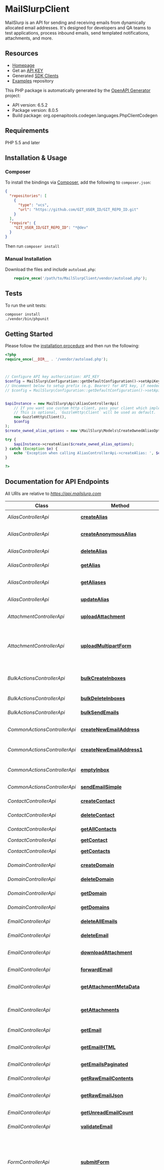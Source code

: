 # MailSlurpClient

MailSlurp is an API for sending and receiving emails from dynamically allocated email addresses. It's designed for developers and QA teams to test applications, process inbound emails, send templated notifications, attachments, and more. 

## Resources
- [Homepage](https://www.mailslurp.com)
- Get an [API KEY](https://app.mailslurp.com/sign-up/)
- Generated [SDK Clients](https://www.mailslurp.com/docs/)
- [Examples](https://github.com/mailslurp/examples) repository


This PHP package is automatically generated by the [OpenAPI Generator](https://openapi-generator.tech) project:

- API version: 6.5.2
- Package version: 8.0.5
- Build package: org.openapitools.codegen.languages.PhpClientCodegen

## Requirements

PHP 5.5 and later

## Installation & Usage

### Composer

To install the bindings via [Composer](http://getcomposer.org/), add the following to `composer.json`:

```json
{
  "repositories": [
    {
      "type": "vcs",
      "url": "https://github.com/GIT_USER_ID/GIT_REPO_ID.git"
    }
  ],
  "require": {
    "GIT_USER_ID/GIT_REPO_ID": "*@dev"
  }
}
```

Then run `composer install`

### Manual Installation

Download the files and include `autoload.php`:

```php
    require_once('/path/to/MailSlurpClient/vendor/autoload.php');
```

## Tests

To run the unit tests:

```bash
composer install
./vendor/bin/phpunit
```

## Getting Started

Please follow the [installation procedure](#installation--usage) and then run the following:

```php
<?php
require_once(__DIR__ . '/vendor/autoload.php');



// Configure API key authorization: API_KEY
$config = MailSlurp\Configuration::getDefaultConfiguration()->setApiKey('x-api-key', 'YOUR_API_KEY');
// Uncomment below to setup prefix (e.g. Bearer) for API key, if needed
// $config = MailSlurp\Configuration::getDefaultConfiguration()->setApiKeyPrefix('x-api-key', 'Bearer');


$apiInstance = new MailSlurp\Api\AliasControllerApi(
    // If you want use custom http client, pass your client which implements `GuzzleHttp\ClientInterface`.
    // This is optional, `GuzzleHttp\Client` will be used as default.
    new GuzzleHttp\Client(),
    $config
);
$create_owned_alias_options = new \MailSlurp\Models\CreateOwnedAliasOptions(); // \MailSlurp\Models\CreateOwnedAliasOptions | createOwnedAliasOptions

try {
    $apiInstance->createAlias($create_owned_alias_options);
} catch (Exception $e) {
    echo 'Exception when calling AliasControllerApi->createAlias: ', $e->getMessage(), PHP_EOL;
}

?>
```

## Documentation for API Endpoints

All URIs are relative to *https://api.mailslurp.com*

Class | Method | HTTP request | Description
------------ | ------------- | ------------- | -------------
*AliasControllerApi* | [**createAlias**](docs/Api/AliasControllerApi.md#createalias) | **POST** /aliases | Create an email alias
*AliasControllerApi* | [**createAnonymousAlias**](docs/Api/AliasControllerApi.md#createanonymousalias) | **POST** /aliases/anonymous | Create an anonymous email alias
*AliasControllerApi* | [**deleteAlias**](docs/Api/AliasControllerApi.md#deletealias) | **DELETE** /aliases/{aliasId} | Delete an owned alias
*AliasControllerApi* | [**getAlias**](docs/Api/AliasControllerApi.md#getalias) | **GET** /aliases/{aliasId} | Get an email alias
*AliasControllerApi* | [**getAliases**](docs/Api/AliasControllerApi.md#getaliases) | **GET** /aliases | Get all email aliases
*AliasControllerApi* | [**updateAlias**](docs/Api/AliasControllerApi.md#updatealias) | **PUT** /aliases/{aliasId} | Update an owned alias
*AttachmentControllerApi* | [**uploadAttachment**](docs/Api/AttachmentControllerApi.md#uploadattachment) | **POST** /attachments | Upload an attachment for sending
*AttachmentControllerApi* | [**uploadMultipartForm**](docs/Api/AttachmentControllerApi.md#uploadmultipartform) | **POST** /attachments/multipart | Upload an attachment for sending using Multipart Form
*BulkActionsControllerApi* | [**bulkCreateInboxes**](docs/Api/BulkActionsControllerApi.md#bulkcreateinboxes) | **POST** /bulk/inboxes | Bulk create Inboxes (email addresses)
*BulkActionsControllerApi* | [**bulkDeleteInboxes**](docs/Api/BulkActionsControllerApi.md#bulkdeleteinboxes) | **DELETE** /bulk/inboxes | Bulk Delete Inboxes
*BulkActionsControllerApi* | [**bulkSendEmails**](docs/Api/BulkActionsControllerApi.md#bulksendemails) | **POST** /bulk/send | Bulk Send Emails
*CommonActionsControllerApi* | [**createNewEmailAddress**](docs/Api/CommonActionsControllerApi.md#createnewemailaddress) | **POST** /createInbox | Create new random inbox
*CommonActionsControllerApi* | [**createNewEmailAddress1**](docs/Api/CommonActionsControllerApi.md#createnewemailaddress1) | **POST** /newEmailAddress | Create new random inbox
*CommonActionsControllerApi* | [**emptyInbox**](docs/Api/CommonActionsControllerApi.md#emptyinbox) | **DELETE** /emptyInbox | Delete all emails in an inbox
*CommonActionsControllerApi* | [**sendEmailSimple**](docs/Api/CommonActionsControllerApi.md#sendemailsimple) | **POST** /sendEmail | Send an email
*ContactControllerApi* | [**createContact**](docs/Api/ContactControllerApi.md#createcontact) | **POST** /contacts | Create a contact
*ContactControllerApi* | [**deleteContact**](docs/Api/ContactControllerApi.md#deletecontact) | **DELETE** /contacts/{contactId} | Delete contact
*ContactControllerApi* | [**getAllContacts**](docs/Api/ContactControllerApi.md#getallcontacts) | **GET** /contacts/paginated | Get all contacts
*ContactControllerApi* | [**getContact**](docs/Api/ContactControllerApi.md#getcontact) | **GET** /contacts/{contactId} | Get contact
*ContactControllerApi* | [**getContacts**](docs/Api/ContactControllerApi.md#getcontacts) | **GET** /contacts | Get all contacts
*DomainControllerApi* | [**createDomain**](docs/Api/DomainControllerApi.md#createdomain) | **POST** /domains | Create Domain
*DomainControllerApi* | [**deleteDomain**](docs/Api/DomainControllerApi.md#deletedomain) | **DELETE** /domains/{id} | Delete a domain
*DomainControllerApi* | [**getDomain**](docs/Api/DomainControllerApi.md#getdomain) | **GET** /domains/{id} | Get a domain
*DomainControllerApi* | [**getDomains**](docs/Api/DomainControllerApi.md#getdomains) | **GET** /domains | Get domains
*EmailControllerApi* | [**deleteAllEmails**](docs/Api/EmailControllerApi.md#deleteallemails) | **DELETE** /emails | Delete all emails
*EmailControllerApi* | [**deleteEmail**](docs/Api/EmailControllerApi.md#deleteemail) | **DELETE** /emails/{emailId} | Delete an email
*EmailControllerApi* | [**downloadAttachment**](docs/Api/EmailControllerApi.md#downloadattachment) | **GET** /emails/{emailId}/attachments/{attachmentId} | Get email attachment bytes
*EmailControllerApi* | [**forwardEmail**](docs/Api/EmailControllerApi.md#forwardemail) | **POST** /emails/{emailId}/forward | Forward email
*EmailControllerApi* | [**getAttachmentMetaData**](docs/Api/EmailControllerApi.md#getattachmentmetadata) | **GET** /emails/{emailId}/attachments/{attachmentId}/metadata | Get email attachment metadata
*EmailControllerApi* | [**getAttachments**](docs/Api/EmailControllerApi.md#getattachments) | **GET** /emails/{emailId}/attachments | Get all email attachment metadata
*EmailControllerApi* | [**getEmail**](docs/Api/EmailControllerApi.md#getemail) | **GET** /emails/{emailId} | Get email content
*EmailControllerApi* | [**getEmailHTML**](docs/Api/EmailControllerApi.md#getemailhtml) | **GET** /emails/{emailId}/html | Get email content as HTML
*EmailControllerApi* | [**getEmailsPaginated**](docs/Api/EmailControllerApi.md#getemailspaginated) | **GET** /emails | Get all emails
*EmailControllerApi* | [**getRawEmailContents**](docs/Api/EmailControllerApi.md#getrawemailcontents) | **GET** /emails/{emailId}/raw | Get raw email string
*EmailControllerApi* | [**getRawEmailJson**](docs/Api/EmailControllerApi.md#getrawemailjson) | **GET** /emails/{emailId}/raw/json | Get raw email in JSON
*EmailControllerApi* | [**getUnreadEmailCount**](docs/Api/EmailControllerApi.md#getunreademailcount) | **GET** /emails/unreadCount | Get unread email count
*EmailControllerApi* | [**validateEmail**](docs/Api/EmailControllerApi.md#validateemail) | **POST** /emails/{emailId}/validate | Validate email
*FormControllerApi* | [**submitForm**](docs/Api/FormControllerApi.md#submitform) | **POST** /forms | Submit a form to be parsed and sent as an email to an address determined by the form fields
*GroupControllerApi* | [**addContactsToGroup**](docs/Api/GroupControllerApi.md#addcontactstogroup) | **PUT** /groups/{groupId}/contacts | Add contacts to a group
*GroupControllerApi* | [**createGroup**](docs/Api/GroupControllerApi.md#creategroup) | **POST** /groups | Create a group
*GroupControllerApi* | [**deleteGroup**](docs/Api/GroupControllerApi.md#deletegroup) | **DELETE** /groups/{groupId} | Delete group
*GroupControllerApi* | [**getAllGroups**](docs/Api/GroupControllerApi.md#getallgroups) | **GET** /groups/paginated | Get all Contact Groups in paginated format
*GroupControllerApi* | [**getGroup**](docs/Api/GroupControllerApi.md#getgroup) | **GET** /groups/{groupId} | Get group
*GroupControllerApi* | [**getGroupWithContacts**](docs/Api/GroupControllerApi.md#getgroupwithcontacts) | **GET** /groups/{groupId}/contacts | Get group and contacts belonging to it
*GroupControllerApi* | [**getGroupWithContactsPaginated**](docs/Api/GroupControllerApi.md#getgroupwithcontactspaginated) | **GET** /groups/{groupId}/contacts-paginated | Get group and paginated contacts belonging to it
*GroupControllerApi* | [**getGroups**](docs/Api/GroupControllerApi.md#getgroups) | **GET** /groups | Get all groups
*GroupControllerApi* | [**removeContactsFromGroup**](docs/Api/GroupControllerApi.md#removecontactsfromgroup) | **DELETE** /groups/{groupId}/contacts | Remove contacts from a group
*InboxControllerApi* | [**createInbox**](docs/Api/InboxControllerApi.md#createinbox) | **POST** /inboxes | Create an Inbox (email address)
*InboxControllerApi* | [**deleteAllInboxes**](docs/Api/InboxControllerApi.md#deleteallinboxes) | **DELETE** /inboxes | Delete all inboxes
*InboxControllerApi* | [**deleteInbox**](docs/Api/InboxControllerApi.md#deleteinbox) | **DELETE** /inboxes/{inboxId} | Delete inbox
*InboxControllerApi* | [**getAllInboxes**](docs/Api/InboxControllerApi.md#getallinboxes) | **GET** /inboxes/paginated | List Inboxes Paginated
*InboxControllerApi* | [**getEmails**](docs/Api/InboxControllerApi.md#getemails) | **GET** /inboxes/{inboxId}/emails | Get emails in an Inbox
*InboxControllerApi* | [**getInbox**](docs/Api/InboxControllerApi.md#getinbox) | **GET** /inboxes/{inboxId} | Get Inbox
*InboxControllerApi* | [**getInboxEmailsPaginated**](docs/Api/InboxControllerApi.md#getinboxemailspaginated) | **GET** /inboxes/{inboxId}/emails/paginated | Get inbox emails paginated
*InboxControllerApi* | [**getInboxSentEmails**](docs/Api/InboxControllerApi.md#getinboxsentemails) | **GET** /inboxes/{inboxId}/sent | Get Inbox Sent Emails
*InboxControllerApi* | [**getInboxTags**](docs/Api/InboxControllerApi.md#getinboxtags) | **GET** /inboxes/tags | Get inbox tags
*InboxControllerApi* | [**getInboxes**](docs/Api/InboxControllerApi.md#getinboxes) | **GET** /inboxes | List Inboxes / Email Addresses
*InboxControllerApi* | [**sendEmail**](docs/Api/InboxControllerApi.md#sendemail) | **POST** /inboxes/{inboxId} | Send Email
*InboxControllerApi* | [**setInboxFavourited**](docs/Api/InboxControllerApi.md#setinboxfavourited) | **PUT** /inboxes/{inboxId}/favourite | Set inbox favourited state
*InboxControllerApi* | [**updateInbox**](docs/Api/InboxControllerApi.md#updateinbox) | **PATCH** /inboxes/{inboxId} | Update Inbox
*MailServerControllerApi* | [**describeMailServerDomain**](docs/Api/MailServerControllerApi.md#describemailserverdomain) | **POST** /mail-server/describe/domain | Get DNS Mail Server records for a domain
*MailServerControllerApi* | [**verifyEmailAddress**](docs/Api/MailServerControllerApi.md#verifyemailaddress) | **POST** /mail-server/verify/email-address | Verify the existence of an email address at a given mail server.
*SentEmailsControllerApi* | [**getSentEmail**](docs/Api/SentEmailsControllerApi.md#getsentemail) | **GET** /sent/{id} | Get sent email receipt
*SentEmailsControllerApi* | [**getSentEmails**](docs/Api/SentEmailsControllerApi.md#getsentemails) | **GET** /sent | Get all sent emails in paginated form
*TemplateControllerApi* | [**createTemplate**](docs/Api/TemplateControllerApi.md#createtemplate) | **POST** /templates | Create a Template
*TemplateControllerApi* | [**deleteTemplate**](docs/Api/TemplateControllerApi.md#deletetemplate) | **DELETE** /templates/{TemplateId} | Delete Template
*TemplateControllerApi* | [**getAllTemplates**](docs/Api/TemplateControllerApi.md#getalltemplates) | **GET** /templates/paginated | Get all Templates in paginated format
*TemplateControllerApi* | [**getTemplate**](docs/Api/TemplateControllerApi.md#gettemplate) | **GET** /templates/{TemplateId} | Get Template
*TemplateControllerApi* | [**getTemplates**](docs/Api/TemplateControllerApi.md#gettemplates) | **GET** /templates | Get all Templates
*WaitForControllerApi* | [**waitFor**](docs/Api/WaitForControllerApi.md#waitfor) | **POST** /waitFor | Wait for conditions to be met
*WaitForControllerApi* | [**waitForEmailCount**](docs/Api/WaitForControllerApi.md#waitforemailcount) | **GET** /waitForEmailCount | Wait for and return count number of emails
*WaitForControllerApi* | [**waitForLatestEmail**](docs/Api/WaitForControllerApi.md#waitforlatestemail) | **GET** /waitForLatestEmail | Fetch inbox&#39;s latest email or if empty wait for an email to arrive
*WaitForControllerApi* | [**waitForMatchingEmail**](docs/Api/WaitForControllerApi.md#waitformatchingemail) | **POST** /waitForMatchingEmails | Wait or return list of emails that match simple matching patterns
*WaitForControllerApi* | [**waitForNthEmail**](docs/Api/WaitForControllerApi.md#waitfornthemail) | **GET** /waitForNthEmail | Wait for or fetch the email with a given index in the inbox specified
*WebhookControllerApi* | [**createWebhook**](docs/Api/WebhookControllerApi.md#createwebhook) | **POST** /inboxes/{inboxId}/webhooks | Attach a WebHook URL to an inbox
*WebhookControllerApi* | [**deleteWebhook**](docs/Api/WebhookControllerApi.md#deletewebhook) | **DELETE** /inboxes/{inboxId}/webhooks/{webhookId} | Delete and disable a Webhook for an Inbox
*WebhookControllerApi* | [**getAllWebhooks**](docs/Api/WebhookControllerApi.md#getallwebhooks) | **GET** /webhooks/paginated | List Webhooks Paginated
*WebhookControllerApi* | [**getWebhook**](docs/Api/WebhookControllerApi.md#getwebhook) | **GET** /webhooks/{webhookId} | Get a webhook for an Inbox
*WebhookControllerApi* | [**getWebhooks**](docs/Api/WebhookControllerApi.md#getwebhooks) | **GET** /inboxes/{inboxId}/webhooks | Get all Webhooks for an Inbox
*WebhookControllerApi* | [**sendTestData**](docs/Api/WebhookControllerApi.md#sendtestdata) | **POST** /webhooks/{webhookId}/test | Send webhook test data


## Documentation For Models

 - [Alias](docs/Model/Alias.md)
 - [AttachmentMetaData](docs/Model/AttachmentMetaData.md)
 - [BasicAuthOptions](docs/Model/BasicAuthOptions.md)
 - [BulkSendEmailOptions](docs/Model/BulkSendEmailOptions.md)
 - [ContactDto](docs/Model/ContactDto.md)
 - [ContactProjection](docs/Model/ContactProjection.md)
 - [CreateAnonymousAliasOptions](docs/Model/CreateAnonymousAliasOptions.md)
 - [CreateContactOptions](docs/Model/CreateContactOptions.md)
 - [CreateDomainOptions](docs/Model/CreateDomainOptions.md)
 - [CreateGroupOptions](docs/Model/CreateGroupOptions.md)
 - [CreateOwnedAliasOptions](docs/Model/CreateOwnedAliasOptions.md)
 - [CreateTemplateOptions](docs/Model/CreateTemplateOptions.md)
 - [CreateWebhookOptions](docs/Model/CreateWebhookOptions.md)
 - [DescribeDomainOptions](docs/Model/DescribeDomainOptions.md)
 - [DescribeMailServerDomainResult](docs/Model/DescribeMailServerDomainResult.md)
 - [DomainDto](docs/Model/DomainDto.md)
 - [DomainPreview](docs/Model/DomainPreview.md)
 - [Email](docs/Model/Email.md)
 - [EmailAnalysis](docs/Model/EmailAnalysis.md)
 - [EmailPreview](docs/Model/EmailPreview.md)
 - [EmailProjection](docs/Model/EmailProjection.md)
 - [EmailVerificationResult](docs/Model/EmailVerificationResult.md)
 - [ForwardEmailOptions](docs/Model/ForwardEmailOptions.md)
 - [GroupContactsDto](docs/Model/GroupContactsDto.md)
 - [GroupDto](docs/Model/GroupDto.md)
 - [GroupProjection](docs/Model/GroupProjection.md)
 - [HTMLValidationResult](docs/Model/HTMLValidationResult.md)
 - [Inbox](docs/Model/Inbox.md)
 - [InboxProjection](docs/Model/InboxProjection.md)
 - [MatchOption](docs/Model/MatchOption.md)
 - [MatchOptions](docs/Model/MatchOptions.md)
 - [NameServerRecord](docs/Model/NameServerRecord.md)
 - [PageAlias](docs/Model/PageAlias.md)
 - [PageContactProjection](docs/Model/PageContactProjection.md)
 - [PageEmailPreview](docs/Model/PageEmailPreview.md)
 - [PageEmailProjection](docs/Model/PageEmailProjection.md)
 - [PageGroupProjection](docs/Model/PageGroupProjection.md)
 - [PageInboxProjection](docs/Model/PageInboxProjection.md)
 - [PageSentEmailProjection](docs/Model/PageSentEmailProjection.md)
 - [PageTemplateProjection](docs/Model/PageTemplateProjection.md)
 - [PageWebhookProjection](docs/Model/PageWebhookProjection.md)
 - [Pageable](docs/Model/Pageable.md)
 - [RawEmailJson](docs/Model/RawEmailJson.md)
 - [SendEmailOptions](docs/Model/SendEmailOptions.md)
 - [SentEmailDto](docs/Model/SentEmailDto.md)
 - [SentEmailProjection](docs/Model/SentEmailProjection.md)
 - [SetInboxFavouritedOptions](docs/Model/SetInboxFavouritedOptions.md)
 - [SimpleSendEmailOptions](docs/Model/SimpleSendEmailOptions.md)
 - [Sort](docs/Model/Sort.md)
 - [TemplateDto](docs/Model/TemplateDto.md)
 - [TemplateProjection](docs/Model/TemplateProjection.md)
 - [TemplateVariable](docs/Model/TemplateVariable.md)
 - [UnreadCount](docs/Model/UnreadCount.md)
 - [UpdateGroupContacts](docs/Model/UpdateGroupContacts.md)
 - [UpdateInboxOptions](docs/Model/UpdateInboxOptions.md)
 - [UploadAttachmentOptions](docs/Model/UploadAttachmentOptions.md)
 - [ValidationDto](docs/Model/ValidationDto.md)
 - [ValidationMessage](docs/Model/ValidationMessage.md)
 - [VerifyEmailAddressOptions](docs/Model/VerifyEmailAddressOptions.md)
 - [WaitForConditions](docs/Model/WaitForConditions.md)
 - [WebhookDto](docs/Model/WebhookDto.md)
 - [WebhookProjection](docs/Model/WebhookProjection.md)
 - [WebhookTestRequest](docs/Model/WebhookTestRequest.md)
 - [WebhookTestResponse](docs/Model/WebhookTestResponse.md)
 - [WebhookTestResult](docs/Model/WebhookTestResult.md)


## Documentation For Authorization



## API_KEY


- **Type**: API key
- **API key parameter name**: x-api-key
- **Location**: HTTP header



## Author



